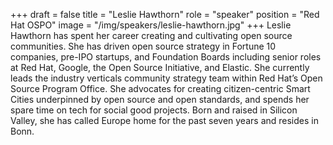 +++
draft = false
title = "Leslie Hawthorn"
role = "speaker"
position = "Red Hat OSPO"
image = "/img/speakers/leslie-hawthorn.jpg"
+++
Leslie Hawthorn has spent her career creating and cultivating open source communities. She has driven open source strategy in Fortune 10 companies, pre-IPO startups, and Foundation Boards including senior roles at Red Hat, Google, the Open Source Initiative, and Elastic. She currently leads the industry verticals community strategy team within Red Hat’s Open Source Program Office. She advocates for creating citizen-centric Smart Cities underpinned by open source and open standards, and spends her spare time on tech for social good projects. Born and raised in Silicon Valley, she has called Europe home for the past seven years and resides in Bonn.
